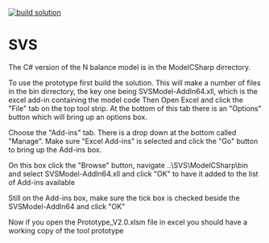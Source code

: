[![build solution](https://github.com/PlantandFoodResearch/SVS/actions/workflows/build-solution.yml/badge.svg)](https://github.com/PlantandFoodResearch/SVS/actions/workflows/build-solution.yml)

# SVS

The C# version of the N balance model is in the ModelCSharp dirrectory.

To use the prototype first build the solution.  This will make a number of files in the bin dirrectory, the key one being SVSModel-AddIn64.xll, which is the excel add-in containing the model code
Then Open Excel and click the "File" tab on the top tool strip.  At the bottom of this tab there is an "Options" button which will bring up an options box.

Choose the "Add-ins" tab.  There is a drop down at the bottom called "Manage".  Make sure "Excel Add-ins" is selected and click the "Go" button to bring up the Add-ins box.

On this box click the "Browse" button, navigate ..\SVS\ModelCSharp\bin and select SVSModel-AddIn64.xll and click "OK" to have it added to the list of Add-ins available

Still on the Add-ins box, make sure the tick box is checked beside the
SVSModel-AddIn64 and click "OK"

Now if you open the Prototype_V2.0.xlsm file in excel you should have a working copy of the tool prototype

